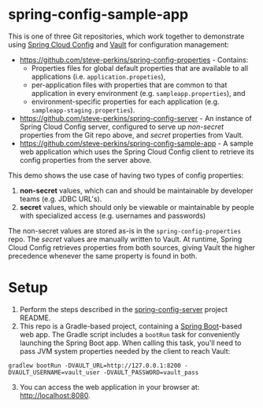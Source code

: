 spring-config-sample-app
========================
This is one of three Git repositories, which work together to demonstrate using 
[Spring Cloud Config](https://cloud.spring.io/spring-cloud-config/) and [Vault](https://www.vaultproject.io) for 
configuration management:

* https://github.com/steve-perkins/spring-config-properties - Contains:
  * Properties files for global default properties that are available to all applications 
    (i.e. `application.propeties`), 
  * per-application files with properties that are common to that application in every environment 
    (e.g. `sampleapp.properties`), and 
  * environment-specific properties for each application (e.g. `sampleapp-staging.properties`).
* https://github.com/steve-perkins/spring-config-server - An instance of Spring Cloud Config server, configured 
  to serve up *non-secret* properties from the Git repo above, and *secret* properties from Vault.
* https://github.com/steve-perkins/spring-config-sample-app - A sample web application which uses the Spring Cloud 
  Config client to retrieve its config properties from the server above.
  
This demo shows the use case of having two types of config properties:

1. **non-secret** values, which can and should be maintainable by developer teams (e.g. JDBC URL's).
2. **secret** values, which should only be viewable or maintainable by people with specialized access (e.g. 
   usernames and passwords)
   
The non-secret values are stored as-is in the `spring-config-properties` repo.  The *secret* values are manually 
written to Vault.  At runtime, Spring Cloud Config retrieves properties from both sources, giving Vault the higher 
precedence whenever the same property is found in both.

Setup
=====
1. Perform the steps described in the [spring-config-server](https://github.com/steve-perkins/spring-config-server) 
   project README.
2. This repo is a Gradle-based project, containing a [Spring Boot](https://projects.spring.io/spring-boot/)-based 
   web app.  The Gradle script includes a `bootRun` task for conveniently launching the Spring Boot app.  When 
   calling this task, you'll need to pass JVM system properties needed by the client to reach Vault:
   
```
gradlew bootRun -DVAULT_URL=http://127.0.0.1:8200 -DVAULT_USERNAME=vault_user -DVAULT_PASSWORD=vault_pass
```

3. You can access the web application in your browser at: [http://localhost:8080](http://localhost:8080).

